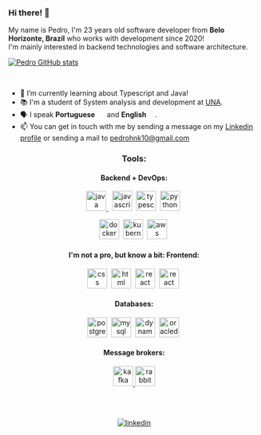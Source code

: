 ### Hi there! 👋
My name is Pedro, I'm 23 years old software developer from <b>Belo Horizonte, Brazil</b> who works with development since 2020! <br/>
I'm mainly interested in backend technologies and software architecture.


[![Pedro GitHub stats](https://github-readme-stats.vercel.app/api?username=pedrohnk&theme=nightowl&show_icons=true&count_private=true)](https://github.com/pedrohnk)


<br/>  

- 🌱 I’m currently learning about Typescript and Java!
- 📚 I'm a student of System analysis and development at <a href="https://www.una.br/" target="_blank"> UNA</a>.
- 🗣 I speak **Portuguese** <img src="https://img.icons8.com/color/48/000000/brazil-circular.png" width="16"/> and **English** <img src="https://www.svgrepo.com/show/110211/united-kingdom.svg" width="13"/>.
- 📫 You can get in touch with me by sending a message on my <a href="https://www.linkedin.com/in/pedrohlp/" target="_blank">Linkedin profile</a> or sending a mail to <a href="mailto:pedrohnk10@gmail.com" target="_blank">pedrohnk10@gmail.com</a>


<h3 align="center">Tools: </h3>
<h4 align="center">Backend + DevOps:</h4>

<p align="center">
  <a href="https://www.java.com/" target="_blank"> <img src="https://github.com/abrahamcalf/programming-languages-logos/blob/master/src/java/java.png?raw=true" alt="java" width="40" height="40" /> </a>&nbsp;
 <a href="https://www.javascript.com/" target="_blank"><img src="https://github.com/abrahamcalf/programming-languages-logos/blob/master/src/javascript/javascript.png?raw=true" alt="javascript" width="40" height="40" /></a>&nbsp;
 <a href="https://www.typescriptlang.org/" target="_blank"> <img src="https://github.com/abrahamcalf/programming-languages-logos/blob/master/src/typescript/typescript.png?raw=true" alt="typescript" width="40" height="40" /></a>&nbsp;
 <a href="https://www.python.org/" target="_blank"><img src="https://img.icons8.com/color/64/000000/python.png" alt="python" width="40" height="40" /></a>&nbsp;
</p>
<p align="center">
  <a href="https://www.docker.com/" target="_blank"> <img src="https://img.icons8.com/dusk/64/000000/docker.png" alt="docker" width="40" height="40" /></a>&nbsp;
  <a href="https://kubernetes.io/" target="_blank"><img src="https://img.icons8.com/color/48/000000/kubernetes.png" alt="kubernetes" width="40" height="40" /></a>&nbsp;
  <a href="https://www.aws.amazon.com/" target="_blank"><img src="https://raw.githubusercontent.com/yurijserrano/Github-Profile-Readme-Logos/f994c418a134b58c4aec11152f6a4a33fa89da26/cloud/amazon.svg" alt="aws" width="40" height="40" /></a>&nbsp;
</p>

<h4 align="center">I'm not a pro, but know a bit: Frontend:</h4>
<p align="center">
  <a href="https://www.w3schools.com/css/" target="_blank"><img src="https://img.icons8.com/dusk/64/000000/css3.png" alt="css" width="40" height="40" /></a>&nbsp;
  <a href="https://www.w3schools.com/html/" target="_blank"><img src="https://img.icons8.com/dusk/64/000000/html-5.png" alt="html" width="40" height="40" /></a>&nbsp;
     <a href="https://reactjs.org/" target="_blank"> <img src="https://raw.githubusercontent.com/yurijserrano/Github-Profile-Readme-Logos/f994c418a134b58c4aec11152f6a4a33fa89da26/frameworks/react.svg" alt="react" width="40" height="40" /></a>&nbsp;
       <a href="https://vuejs.org/" target="_blank"> <img src="https://raw.githubusercontent.com/yurijserrano/Github-Profile-Readme-Logos/f994c418a134b58c4aec11152f6a4a33fa89da26/frameworks/vuejs.svg" alt="react" width="40" height="40" /></a>&nbsp;
</p>

<h4 align="center">Databases:</h4>
<p align="center">
  <a href="https://www.postgresql.org/" target="_blank"><img src="https://img.icons8.com/color/48/000000/postgreesql.png" alt="postgresql" width="40" height="40" /></a>&nbsp;
  <a href="https://www.mysql.com/" target="_blank"><img src="https://raw.githubusercontent.com/yurijserrano/Github-Profile-Readme-Logos/f994c418a134b58c4aec11152f6a4a33fa89da26/databases/mysql.svg" alt="mysql" width="40" height="40" /></a>&nbsp;
  <a href="https://aws.amazon.com/pm/dynamodb" target="_blank"><img src="https://icon.icepanel.io/AWS/svg/Database/DynamoDB.svg" alt="dynamodb" width="40" height="40" /></a>&nbsp;
    <a href="https://www.oracle.com/database/" target="_blank"><img src="https://img.icons8.com/?size=512&id=39913&format=png" alt="oracledb" width="40" height="40" /></a>&nbsp;
</p>

<h4 align="center">Message brokers:</h4>
<p align="center">
 <a href="https://kafka.apache.org/" target="_blank"><img src="https://upload.wikimedia.org/wikipedia/commons/thumb/0/0a/Apache_kafka-icon.svg/2048px-Apache_kafka-icon.svg.png" alt="kafka" width="40" height="40" />
 <a href="https://www.rabbitmq.com/" target="_blank"><img src="https://seeklogo.com/images/R/rabbitmq-logo-25641A76DE-seeklogo.com.png" alt="rabbitmq" width="40" height="40" />
    
 </a>&nbsp;
 </p>
<br/>

<div align="center">
<a href="https://linkedin.com/in/pedrohlp" target="_blank">
<img src=https://img.shields.io/badge/linkedin-%231E77B5.svg?&style=for-the-badge&logo=linkedin&logoColor=white alt=linkedin style="margin-bottom: 5px;" />
</a>
</div>  
